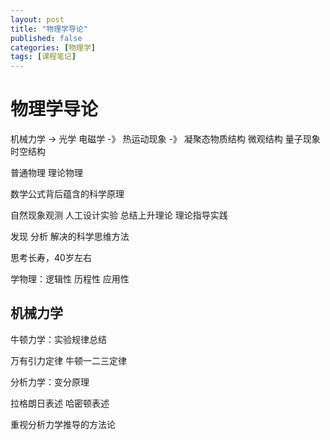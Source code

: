 ```yaml
---
layout: post
title: "物理学导论"
published: false
categories: [物理学]
tags: [课程笔记]
---
```


# 物理学导论

机械力学 -> 光学 电磁学 -》 热运动现象 -》 凝聚态物质结构 微观结构 量子现象 时空结构

普通物理 理论物理

数学公式背后蕴含的科学原理



自然现象观测 人工设计实验 总结上升理论 理论指导实践

发现 分析 解决的科学思维方法 

 思考长寿，40岁左右

学物理：逻辑性 历程性 应用性



## 机械力学

牛顿力学：实验规律总结

万有引力定律 牛顿一二三定律

分析力学：变分原理

拉格朗日表述 哈密顿表述 

重视分析力学推导的方法论